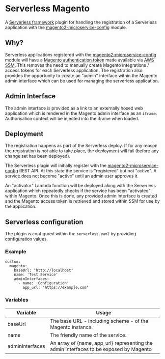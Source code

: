 # Serverless Magento

A [Serverless framework](https://www.serverless.com)  plugin for handling the registration of a Serverless application with the [magento2-microservice-config](https://bitbucket.org/aligent/magento2-microservice-config) module.

## Why?

Serverless applications registered with the [magento2-microservice-config](https://bitbucket.org/aligent/magento2-microservice-config) module will have a [Magento authentication token](https://devdocs.magento.com/guides/v2.4/get-started/authentication/gs-authentication-token.html) made available via [AWS SSM](https://docs.aws.amazon.com/systems-manager/latest/userguide/ssm-agent.html). This removes the need to manually create Magento integrations / access tokens for each Serverless application. The registration also provides the opportunity to create an "admin" interface within the Magento admin interface which can be used for managing the serverless application.

## Admin Interface
The admin interface is provided as a link to an externally hosed web application which is rendered in the Magento admin interface as an `iframe`. Authorisation context will be injected into the iframe when loaded. 

## Deployment
The registration happens as part of the Serverless deploy. If for any reason the registration is not able to take place, the deployment will fail (before any change set has been deployed).

The Serverless plugin will initially register with the [magento2-microservice-config](https://bitbucket.org/aligent/magento2-microservice-config) REST API.  At this state the service is "registered" but not "active". A service does not become "active" until an admin user approves it.

An "activator" Lambda function will be deployed along with the Serverless application which repeatedly checks if the service has been "activated" within Magento. Once this is done, any provided admin interface is created and the Magento access token is retrieved and stored within SSM for use by the application.


## Serverless configuration
The plugin is configured within the `serverless.yaml` by providing configuration values.

### Example 
```
custom:
  magento:
    baseUrl: 'http://localhost'
    name: 'Test Service'
    adminInterfaces:
      - name: 'Configuration'
        app_url: 'https://example.com'
```

### Variables

| Variable              | Usage                                                       |
| --------------------- | ----------------------------------------------------------- |
| baseUrl               |  The base URL - including scheme - of the Magento instance.|
| name     			 |  The friendly name of the service.|
| adminInterfaces       |  An array of {name, app_url} representing the admin interfaces to be exposed by Magento|

